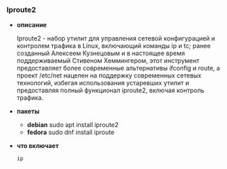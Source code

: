 
### Iproute2
- **описание**

  Iproute2 - набор утилит для управления сетевой конфигурацией и контролем трафика в Linux, включающий команды ip и tc; 
  ранее созданный Алексеем Кузнецовым и в настоящее время поддерживаемый Стивеном Хеммингером, 
  этот инструмент предоставляет более современные альтернативы ifconfig и route, 
  а проект /etc/net нацелен на поддержку современных сетевых технологий, 
  избегая использования устаревших утилит и предоставляя полный функционал iproute2, включая контроль трафика.
- **пакеты**
  - **debian** sudo apt install iproute2
  - **fedora** sudo dnf install iproute
- **что включает**

  ```
  ip  
  ```
